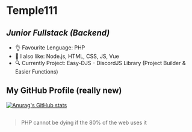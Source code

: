 # Temple111
## _Junior Fullstack (Backend)_

- 👌 Favourite Lenguage: PHP 
- 🍕 I also like: Node.js, HTML, CSS, JS, Vue
- 🔍 Currently Project: Easy-DJS - DiscordJS Library (Project Builder & Easier Functions)

## My GitHub Profile (really new)

[![Anurag's GitHub stats](https://github-readme-stats.vercel.app/api?username=temple111)](https://github.com/anuraghazra/github-readme-stats)

##

> PHP cannot be dying if the 80% of the web uses it

